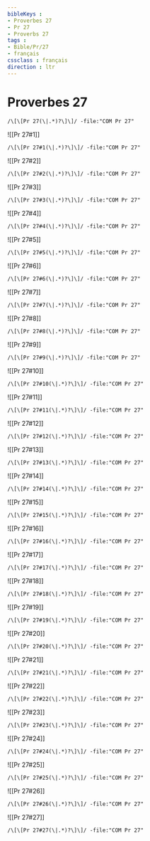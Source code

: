 ```yaml
---
bibleKeys : 
- Proverbes 27
- Pr 27
- Proverbs 27
tags : 
- Bible/Pr/27
- français
cssclass : français
direction : ltr
---
```


# Proverbes 27

```query
/\[\[Pr 27(\|.*)?\]\]/ -file:"COM Pr 27"
```



![[Pr 27#1]]

```query
/\[\[Pr 27#1(\|.*)?\]\]/ -file:"COM Pr 27"
```

![[Pr 27#2]]

```query
/\[\[Pr 27#2(\|.*)?\]\]/ -file:"COM Pr 27"
```

![[Pr 27#3]]

```query
/\[\[Pr 27#3(\|.*)?\]\]/ -file:"COM Pr 27"
```

![[Pr 27#4]]

```query
/\[\[Pr 27#4(\|.*)?\]\]/ -file:"COM Pr 27"
```

![[Pr 27#5]]

```query
/\[\[Pr 27#5(\|.*)?\]\]/ -file:"COM Pr 27"
```

![[Pr 27#6]]

```query
/\[\[Pr 27#6(\|.*)?\]\]/ -file:"COM Pr 27"
```

![[Pr 27#7]]

```query
/\[\[Pr 27#7(\|.*)?\]\]/ -file:"COM Pr 27"
```

![[Pr 27#8]]

```query
/\[\[Pr 27#8(\|.*)?\]\]/ -file:"COM Pr 27"
```

![[Pr 27#9]]

```query
/\[\[Pr 27#9(\|.*)?\]\]/ -file:"COM Pr 27"
```

![[Pr 27#10]]

```query
/\[\[Pr 27#10(\|.*)?\]\]/ -file:"COM Pr 27"
```

![[Pr 27#11]]

```query
/\[\[Pr 27#11(\|.*)?\]\]/ -file:"COM Pr 27"
```

![[Pr 27#12]]

```query
/\[\[Pr 27#12(\|.*)?\]\]/ -file:"COM Pr 27"
```

![[Pr 27#13]]

```query
/\[\[Pr 27#13(\|.*)?\]\]/ -file:"COM Pr 27"
```

![[Pr 27#14]]

```query
/\[\[Pr 27#14(\|.*)?\]\]/ -file:"COM Pr 27"
```

![[Pr 27#15]]

```query
/\[\[Pr 27#15(\|.*)?\]\]/ -file:"COM Pr 27"
```

![[Pr 27#16]]

```query
/\[\[Pr 27#16(\|.*)?\]\]/ -file:"COM Pr 27"
```

![[Pr 27#17]]

```query
/\[\[Pr 27#17(\|.*)?\]\]/ -file:"COM Pr 27"
```

![[Pr 27#18]]

```query
/\[\[Pr 27#18(\|.*)?\]\]/ -file:"COM Pr 27"
```

![[Pr 27#19]]

```query
/\[\[Pr 27#19(\|.*)?\]\]/ -file:"COM Pr 27"
```

![[Pr 27#20]]

```query
/\[\[Pr 27#20(\|.*)?\]\]/ -file:"COM Pr 27"
```

![[Pr 27#21]]

```query
/\[\[Pr 27#21(\|.*)?\]\]/ -file:"COM Pr 27"
```

![[Pr 27#22]]

```query
/\[\[Pr 27#22(\|.*)?\]\]/ -file:"COM Pr 27"
```

![[Pr 27#23]]

```query
/\[\[Pr 27#23(\|.*)?\]\]/ -file:"COM Pr 27"
```

![[Pr 27#24]]

```query
/\[\[Pr 27#24(\|.*)?\]\]/ -file:"COM Pr 27"
```

![[Pr 27#25]]

```query
/\[\[Pr 27#25(\|.*)?\]\]/ -file:"COM Pr 27"
```

![[Pr 27#26]]

```query
/\[\[Pr 27#26(\|.*)?\]\]/ -file:"COM Pr 27"
```

![[Pr 27#27]]

```query
/\[\[Pr 27#27(\|.*)?\]\]/ -file:"COM Pr 27"
```

